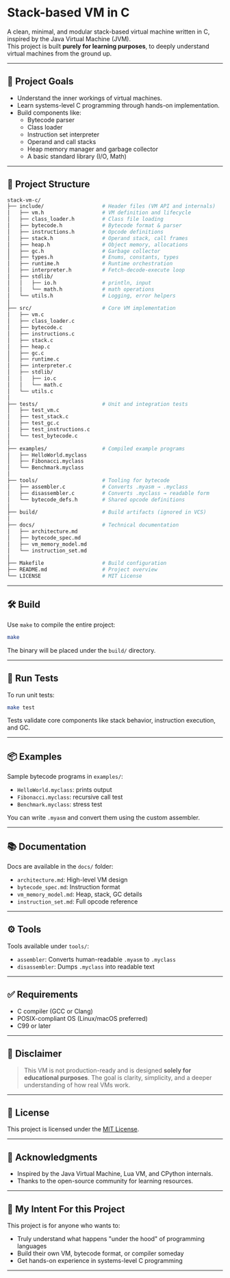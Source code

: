 
# Stack-based VM in C
A clean, minimal, and modular stack-based virtual machine written in C, inspired by the Java Virtual Machine (JVM).  
This project is built **purely for learning purposes**, to deeply understand virtual machines from the ground up.

---

## 🚀 Project Goals

- Understand the inner workings of virtual machines.
- Learn systems-level C programming through hands-on implementation.
- Build components like:
  - Bytecode parser
  - Class loader
  - Instruction set interpreter
  - Operand and call stacks
  - Heap memory manager and garbage collector
  - A basic standard library (I/O, Math)

---

## 📁 Project Structure

```bash
stack-vm-c/
├── include/                   # Header files (VM API and internals)
│   ├── vm.h                   # VM definition and lifecycle
│   ├── class_loader.h         # Class file loading
│   ├── bytecode.h             # Bytecode format & parser
│   ├── instructions.h         # Opcode definitions
│   ├── stack.h                # Operand stack, call frames
│   ├── heap.h                 # Object memory, allocations
│   ├── gc.h                   # Garbage collector
│   ├── types.h                # Enums, constants, types
│   ├── runtime.h              # Runtime orchestration
│   ├── interpreter.h          # Fetch-decode-execute loop
│   ├── stdlib/
│   │   ├── io.h               # println, input
│   │   └── math.h             # math operations
│   └── utils.h                # Logging, error helpers
│
├── src/                       # Core VM implementation
│   ├── vm.c
│   ├── class_loader.c
│   ├── bytecode.c
│   ├── instructions.c
│   ├── stack.c
│   ├── heap.c
│   ├── gc.c
│   ├── runtime.c
│   ├── interpreter.c
│   ├── stdlib/
│   │   ├── io.c
│   │   └── math.c
│   └── utils.c
│
├── tests/                     # Unit and integration tests
│   ├── test_vm.c
│   ├── test_stack.c
│   ├── test_gc.c
│   ├── test_instructions.c
│   └── test_bytecode.c
│
├── examples/                  # Compiled example programs
│   ├── HelloWorld.myclass
│   ├── Fibonacci.myclass
│   └── Benchmark.myclass
│
├── tools/                     # Tooling for bytecode
│   ├── assembler.c            # Converts .myasm → .myclass
│   ├── disassembler.c         # Converts .myclass → readable form
│   └── bytecode_defs.h        # Shared opcode definitions
│
├── build/                     # Build artifacts (ignored in VCS)
│
├── docs/                      # Technical documentation
│   ├── architecture.md
│   ├── bytecode_spec.md
│   ├── vm_memory_model.md
│   └── instruction_set.md
│
├── Makefile                   # Build configuration
├── README.md                  # Project overview
└── LICENSE                    # MIT License
````

---

## 🛠️ Build

Use `make` to compile the entire project:

```bash
make
```

The binary will be placed under the `build/` directory.

---

## 🧪 Run Tests

To run unit tests:

```bash
make test
```

Tests validate core components like stack behavior, instruction execution, and GC.

---

## 📦 Examples

Sample bytecode programs in `examples/`:

* `HelloWorld.myclass`: prints output
* `Fibonacci.myclass`: recursive call test
* `Benchmark.myclass`: stress test

You can write `.myasm` and convert them using the custom assembler.

---

## 📚 Documentation

Docs are available in the `docs/` folder:

* `architecture.md`: High-level VM design
* `bytecode_spec.md`: Instruction format
* `vm_memory_model.md`: Heap, stack, GC details
* `instruction_set.md`: Full opcode reference

---

## ⚙️ Tools

Tools available under `tools/`:

* `assembler`: Converts human-readable `.myasm` to `.myclass`
* `disassembler`: Dumps `.myclass` into readable text

---

## ✅ Requirements

* C compiler (GCC or Clang)
* POSIX-compliant OS (Linux/macOS preferred)
* C99 or later

---

## 📌 Disclaimer

> This VM is not production-ready and is designed **solely for educational purposes**.
> The goal is clarity, simplicity, and a deeper understanding of how real VMs work.

---

## 📄 License

This project is licensed under the [MIT License](./LICENSE).

---

## 🙏 Acknowledgments

* Inspired by the Java Virtual Machine, Lua VM, and CPython internals.
* Thanks to the open-source community for learning resources.

---

## 🧠 My Intent For this Project

This project is for anyone who wants to:

* Truly understand what happens "under the hood" of programming languages
* Build their own VM, bytecode format, or compiler someday
* Get hands-on experience in systems-level C programming

---

